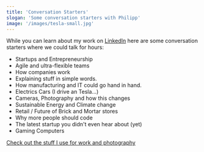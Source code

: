 ```yaml
---
title: 'Conversation Starters'
slogan: 'Some conversation starters with Philipp'
image: '/images/tesla-small.jpg'
---
```


While you can learn about my work on [LinkedIn](https://www.linkedin.com/in/philippreiner/) here are some conversation starters where we could talk for hours:
- Startups and Entrepreneurship
- Agile and ultra-flexible teams
- How companies work
- Explaining stuff in simple words.
- How manufacturing and IT could go hand in hand.
- Electrics Cars (I drive an Tesla…)
- Cameras, Photography and how this changes
- Sustainable Energy and Climate change
- Retail / Future of Brick and Mortar stores
- Why more people should code
- The latest startup you didn't even hear about (yet)
- Gaming Computers


[Check out the stuff I use for work and photography](/stuff)